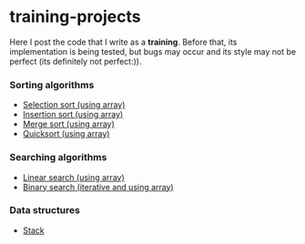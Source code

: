 # training-projects

Here I post the code that I write as a **training**. 
Before that, its implementation is being tested, but bugs may occur and its style may not be perfect
(its definitely not perfect:)).

### Sorting algorithms
* [Selection sort (using array)](https://github.com/BogdanPal1/training-projects/blob/master/sorting_algorithms/SelectionSort.h)
* [Insertion sort (using array)](https://github.com/BogdanPal1/training-projects/blob/master/sorting_algorithms/InsertionSort.h)
* [Merge sort (using array)](https://github.com/BogdanPal1/training-projects/blob/master/sorting_algorithms/MergeSort.h)
* [Quicksort (using array)](https://github.com/BogdanPal1/training-projects/blob/master/sorting_algorithms/QuickSort.h)

### Searching algorithms
* [Linear search (using array)](https://github.com/BogdanPal1/training-projects/blob/master/searching_algorithms/LinearSearch.h)
* [Binary search (iterative and using array)](https://github.com/BogdanPal1/training-projects/blob/master/searching_algorithms/BinarySearch(iterative).h)

### Data structures
* [Stack](https://github.com/BogdanPal1/training-projects/blob/master/data_structures/Stack/Stack.h)
